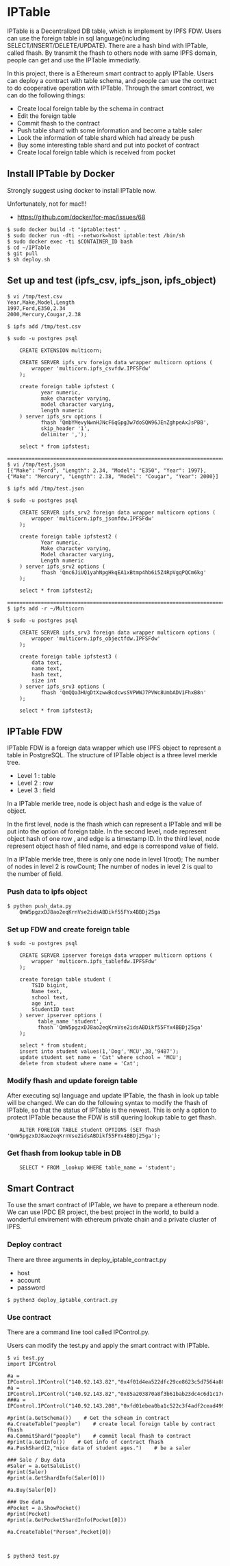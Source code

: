 # IPTable

IPTable is a Decentralized DB table, which is implement by IPFS FDW.
Users can use the foreign table in sql language(including SELECT/INSERT/DELETE/UPDATE).
There are a hash bind with IPTable, called fhash.
By transmit the fhash to others node with same IPFS domain, people can get and use the IPTable immediatly.

In this project, there is a Ethereum smart contract to apply IPTable.
Users can deploy a contract with table schema, and people can use the contract to do cooperative operation with IPTable.
Through the smart contract, we can do the following things:
  - Create local foreign table by the schema in contract
  - Edit the foreign table
  - Commit fhash to the contract
  - Push table shard with some information and become a table saler
  - Look the information of table shard which had already be push
  - Buy some interesting table shard and put into pocket of contract
  - Create local foreign table which is received from pocket


## Install IPTable by Docker

Strongly suggest using docker to install IPTable now.

Unfortunately, not for mac!!!
  - https://github.com/docker/for-mac/issues/68

```
$ sudo docker build -t "iptable:test" .
$ sudo docker run -dti --network=host iptable:test /bin/sh
$ sudo docker exec -ti $CONTAINER_ID bash
$ cd ~/IPTable
$ git pull
$ sh deploy.sh
```


## Set up and test (ipfs_csv, ipfs_json, ipfs_object)
```
$ vi /tmp/test.csv
Year,Make,Model,Length
1997,Ford,E350,2.34
2000,Mercury,Cougar,2.38

$ ipfs add /tmp/test.csv 

$ sudo -u postgres psql

    CREATE EXTENSION multicorn;
    
    CREATE SERVER ipfs_srv foreign data wrapper multicorn options (
        wrapper 'multicorn.ipfs_csvfdw.IPFSFdw'
    );

    create foreign table ipfstest (
           year numeric,
           make character varying,
           model character varying,
           length numeric
    ) server ipfs_srv options (
           fhash 'QmbYMevyNwnHJNcF6qGpg3w7doSQW96JEnZghpeAxJsPBB',
           skip_header '1',
           delimiter ',');

    select * from ipfstest;

==========================================================================
$ vi /tmp/test.json
[{"Make": "Ford", "Length": 2.34, "Model": "E350", "Year": 1997}, {"Make": "Mercury", "Length": 2.38, "Model": "Cougar", "Year": 2000}]

$ ipfs add /tmp/test.json

$ sudo -u postgres psql

    CREATE SERVER ipfs_srv2 foreign data wrapper multicorn options (
        wrapper 'multicorn.ipfs_jsonfdw.IPFSFdw'
    );

    create foreign table ipfstest2 (
           Year numeric,
           Make character varying,
           Model character varying,
           Length numeric
    ) server ipfs_srv2 options (
           fhash 'Qmc6JiUQ1yahNpgHkqEA1xBtmp4hb6i5Z4RpVgqPQCm6kg'
    );

    select * from ipfstest2;

==========================================================================
$ ipfs add -r ~/Multicorn

$ sudo -u postgres psql

    CREATE SERVER ipfs_srv3 foreign data wrapper multicorn options (
        wrapper 'multicorn.ipfs_objectfdw.IPFSFdw'
    );

    create foreign table ipfstest3 (
        data text,
        name text,
        hash text,
        size int
    ) server ipfs_srv3 options (
           fhash 'QmQQa3HUgDtXzwwBcdcwsSVPWWJ7PVWc8UmbADV1FhxB8n'
    );

    select * from ipfstest3;
```

## IPTable FDW
IPTable FDW is a foreign data wrapper which use IPFS object to represent a table in PostgreSQL. 
The structure of IPTable object is a three level merkle tree. 
  - Level 1 : table
  - Level 2 : row
  - Level 3 : field

In a IPTable merkle tree, node is object hash and edge is the value of object. 

In the first level, node is the fhash which can represent a IPTable and will be put into the option of foreign table.
In the second level, node represent object hash of one row , and edge is a timestamp ID.
In the third level, node represent object hash of filed name, and edge is correspond value of field.
 
In a IPTable merkle tree, there is only one node in level 1(root); 
The number of nodes in level 2 is rowCount; 
The number of nodes in level 2 is qual to the number of field.

### Push data to ipfs object
```
$ python push_data.py 
    QmW5pgzxDJ8ao2eqKrnVse2idsABDikf55FYx4BBDj25ga
```

### Set up FDW and create foreign table
```
$ sudo -u postgres psql

    CREATE SERVER ipserver foreign data wrapper multicorn options (
        wrapper 'multicorn.ipfs_tablefdw.IPFSFdw'
    );

    create foreign table student (
        TSID bigint,
        Name text,
        school text,
        age int,
        StudentID text
    ) server ipserver options (
          table_name 'student',
          fhash 'QmW5pgzxDJ8ao2eqKrnVse2idsABDikf55FYx4BBDj25ga'
    );

    select * from student;
    insert into student values(1,'Dog','MCU',38,'9487');
    update student set name = 'Cat' where school = 'MCU';
    delete from student where name = 'Cat';
```

### Modify fhash and update foreign table
After executing sql language and update IPTable, the fhash in look up table will be changed. 
We can do the following syntax to modify the fhash of IPTable, so that the status of IPTable is the newest. 
This is only a option to protect IPTable because the FDW is still quering lookup table to get fhash.

```
    ALTER FOREIGN TABLE student OPTIONS (SET fhash 'QmW5pgzxDJ8ao2eqKrnVse2idsABDikf55FYx4BBDj25ga');
```

### Get fhash from lookup table in DB
```
    SELECT * FROM _lookup WHERE table_name = 'student';
```

## Smart Contract
To use the smart contract of IPTable, we have to prepare a ethereum node. 
We can use IPDC ER project, the best project in the world, to build a wonderful envirement with ethereum private chain and a private cluster of IPFS. 

### Deploy contract
There are three arguments in deploy_iptable_contract.py
  - host
  - account
  - password

```
$ python3 deploy_iptable_contract.py
```

### Use contract
There are a command line tool called IPControl.py. 

Users can modify the test.py and apply the smart contract with IPTable.

```
$ vi test.py
import IPControl

#a = IPControl.IPControl("140.92.143.82","0x4f01d4ea522dfc29ce8623c5d7564a80adcca2cc")
#a = IPControl.IPControl("140.92.143.82","0x85a203870a8f3b61bab23dc4c6d1c17cfa8ee59f")
###a = IPControl.IPControl("140.92.143.208","0xfd01ebea0ba1c522c3f4adf2cead4991f8c1a0d4")

#print(a.GetSchema())    # Get the scheam in contract
#a.CreateTable("people")    # create local foreign table by contract fhash
#a.CommitShard("people")    # commit local fhash to contract
#print(a.GetInfo())    # Get info of contract fhash
#a.PushShard(2,"nice data of student ages.")    # be a saler

### Sale / Buy data
#Saler = a.GetSaleList()
#print(Saler)
#print(a.GetShardInfo(Saler[0]))

#a.Buy(Saler[0])

### Use data
#Pocket = a.ShowPocket()
#print(Pocket)
#print(a.GetPocketShardInfo(Pocket[0]))

#a.CreateTable("Person",Pocket[0])



$ python3 test.py
```
